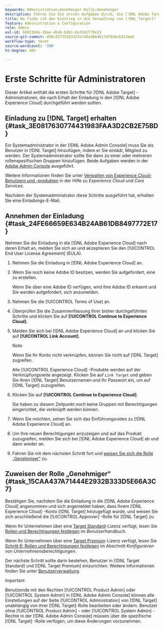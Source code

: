 ```yaml
---
keywords: Administration;Genehmiger-Rolle;Genehmiger
description: Führen Sie die ersten Aufgaben durch, die [!DNL Adobe Target] Administratoren nach dem Erhalt der Einladung in den  [!DNL Adobe Experience Cloud] durchführen sollten.
title: Wo finde ich den Einstieg in die Verwaltung von [!DNL Target]?
feature: Administration & Configuration
role: Admin
exl-id: b60236da-20ae-4bab-b261-6a33d2f70e23
source-git-commit: d40c25f75103327e749ad864b17df926cb323be0
workflow-type: tm+mt
source-wordcount: '398'
ht-degree: 40%

---
```


# Erste Schritte für Administratoren

Dieser Artikel enthält die ersten Schritte für [!DNL Adobe Target] -Administratoren, die nach Erhalt der Einladung in den [!DNL Adobe Experience Cloud] durchgeführt werden sollten.

## Einladung zu [!DNL Target] erhalten {#task_3E0817630774431983FAA3D2CB2E75BD}

Ein Systemadministrator in der [!DNL Adobe Admin Console] muss Sie als Benutzer in [!DNL Target] hinzufügen, indem er Sie einlädt, Mitglied zu werden. Der Systemadministrator sollte Sie dann zu einer oder mehreren rollenspezifischen Gruppen hinzufügen. Beide Aufgaben werden in der [Adobe Admin Console](https://adminconsole.adobe.com) ausgeführt.

Weitere Informationen finden Sie unter [Verwalten von Experience Cloud-Benutzern und -produkten](https://experienceleague.adobe.com/docs/core-services/interface/manage-users-and-products/admin-getting-started.html) in der Hilfe zu *Experience Cloud und Core Services*.

Nachdem der Systemadministrator diese Schritte ausgeführt hat, erhalten Sie eine Einladungs-E-Mail.

## Annehmen der Einladung {#task_24FE66659E634B24AB61DB8497772E17}

Nehmen Sie die Einladung in die [!DNL Adobe Experience Cloud] nach deren Erhalt an, melden Sie sich an und akzeptieren Sie den [!UICONTROL End User License Agreement] (EULA).

1. Nehmen Sie die Einladung in [!DNL Adobe Experience Cloud] an.
1. Wenn Sie noch keine Adobe ID besitzen, werden Sie aufgefordert, eine zu erstellen.

   Wenn Sie über eine Adobe ID verfügen, wird Ihre Adobe ID erkannt und Sie werden aufgefordert, sich anzumelden.
1. Nehmen Sie die [!UICONTROL Terms of Use] an.
1. Überprüfen Sie die Zusammenfassung Ihrer bisher durchgeführten Schritte und klicken Sie auf **[!UICONTROL Continue to Experience Cloud]**.
1. Melden Sie sich bei [!DNL Adobe Experience Cloud] an und klicken Sie auf **[!UICONTROL Link Account]**.

   >[!NOTE]
   >
   >Wenn Sie Ihr Konto nicht verknüpfen, können Sie nicht auf [!DNL Target] zugreifen.

   Alle [!UICONTROL Experience Cloud] -Produkte werden auf der Verknüpfungsseite angezeigt. Klicken Sie auf `Link Target` und geben Sie Ihren [!DNL Target] Benutzernamen und Ihr Passwort ein, um auf [!DNL Target] zuzugreifen.
1. Klicken Sie auf **[!UICONTROL Continue to Experience Cloud]**.

   Sie haben zu diesem Zeitpunkt noch keine Gruppen mit Berechtigungen eingerichtet, die verknüpft werden können.
1. Wenn Sie möchten, sehen Sie sich das Einführungsvideo zu [!DNL Adobe Experience Cloud] an.
1. Um Ihre neuen Berechtigungen anzuzeigen und auf das Produkt zuzugreifen, melden Sie sich bei [!DNL Adobe Experience Cloud] ab und dann wieder an.
1. Fahren Sie mit dem nächsten Schritt fort und [weisen Sie sich die Rolle „Genehmiger“](/help/main/administrating-target/start-target.md#task_15CAA437A71444E2932B333D5E66A3C7) zu.

## Zuweisen der Rolle „Genehmiger“ {#task_15CAA437A71444E2932B333D5E66A3C7}

Bestätigen Sie, nachdem Sie die Einladung in die [!DNL Adobe Experience Cloud] angenommen und sich angemeldet haben, dass Ihrem [!DNL Experience Cloud] -Konto [!DNL Target] hinzugefügt wurde, und weisen Sie sich anschließend die [!UICONTROL Approver] -Rolle für [!DNL Target] zu.

Wenn Ihr Unternehmen über eine [Target Standard](/help/main/c-intro/intro.md#section_ACD5EFF17AAB4E979CBEFA0145CCD905)-Lizenz verfügt, lesen Sie [Rollen und Berechtigungen festlegen](/help/main/administrating-target/c-user-management/c-user-management/user-management.md#roles-permissions) im *Benutzerhandbuch*.

Wenn Ihr Unternehmen über eine [Target Premium](/help/main/c-intro/intro.md#premium)-Lizenz verfügt, lesen Sie [Schritt 6: Rollen und Berechtigungen festlegen](/help/main/administrating-target/c-user-management/property-channel/properties-overview.md#section_8C425E43E5DD4111BBFC734A2B7ABC80) im Abschnitt *Konfigurieren von Unternehmensberechtigungen*.

Der nächste Schritt sollte darin bestehen, Benutzer in [!DNL Target Standard] und [!DNL Target Premium] einzurichten. Weitere Informationen finden Sie unter [Benutzerverwaltung](/help/main/administrating-target/c-user-management/user-management.md).

>[!IMPORTANT]
>
>Benutzende mit den Rechten [!UICONTROL Product Admin] oder [!UICONTROL System Admin] in [!DNL Adobe Admin Console] können alle Einstellungen auf der Seite [!UICONTROL Administration] von [!DNL Target] unabhängig von ihrer [!DNL Target]-Rolle bearbeiten oder ändern. Benutzer ohne [!UICONTROL Product Admin] - oder [!UICONTROL System Admin] -Rechte in der [!DNL Adobe Admin Console] müssen über die spezifische [!DNL Target] -Rolle verfügen, um diese Änderungen vorzunehmen.

